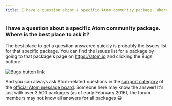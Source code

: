 ```yaml
---
title: I have a question about a specific Atom community package. Where is the best place to ask it?
---
```

### I have a question about a specific Atom community package. Where is the best place to ask it?

The best place to get a question answered quickly is probably the Issues list for that specific package. You can find the Issues list for a package by going to that package's page on https://atom.io and clicking the Bugs button:

![Bugs button link](../../images/package-issue-link.png)

And you can always ask Atom-related questions in the [support category](https://discuss.atom.io/c/support) of the [official Atom message board](https://discuss.atom.io). Someone here may know the answer! It's just with over 3,500 packages (as of early February 2016), the forum members may not know all answers for all packages :grinning:
